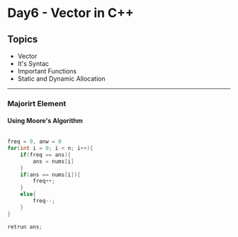 # Day6 - Vector in C++

## Topics

- Vector
- It's Syntac
- Important Functions
- Static and Dynamic Allocation

---

### Majorirt Element 

#### Using Moore's Algorithm

```cpp

freq = 0, anw = 0
for(int i = 0; i < n; i++){
    if(freq == ans){
        ans = nums[i]
    }
    if(ans == nums[i]){
        freq++;
    }
    else{
        freq--;
    }
}

retrun ans;

```